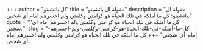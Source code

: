 +++
author = "آل باتشينو"
title = "مقولة آل باتشينو"
description = "مقولة آل باتشينو: كل ما أملكه في تلك الحياة هو كرامتي وكلمتي ولم اخسرهم أمام أي شخص."
quote = '''كل ما أملكه في تلك الحياة هو كرامتي وكلمتي ولم اخسرهم أمام أي شخص.''' 
slug = "كل-ما-أملكه-في-تلك-الحياة-هو-كرامتي-وكلمتي-ولم-اخسرهم-أمام-أي-شخص"
+++
كل ما أملكه في تلك الحياة هو كرامتي وكلمتي ولم اخسرهم أمام أي شخص.

